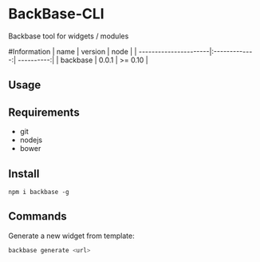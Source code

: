 # BackBase-CLI 

Backbase tool for widgets / modules



#Information
| name                  | version       | node      |
| ----------------------|:-------------:| ----------:|
| backbase              | 0.0.1         | >= 0.10    |

## Usage

## Requirements
- git
- nodejs
- bower

## Install

```
npm i backbase -g 
```

## Commands

Generate a new widget from template:

```bash
backbase generate <url>
```


